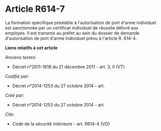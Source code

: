 # Article R614-7

La formation spécifique préalable à l'autorisation de port d'arme individuel est sanctionnée par un certificat individuel de
réussite délivré aux employés. Il est transmis au préfet au sein du dossier de demande d'autorisation de port d'arme
individuel prévu à l'article R. 614-4.

**Liens relatifs à cet article**

_Anciens textes_:

  - Décret n°2011-1918 du 21 décembre 2011 - art. 3, II (VT)

_Codifié par_:

  - Décret n°2014-1253 du 27 octobre 2014 - art.

_Créé par_:

  - Décret n°2014-1253 du 27 octobre 2014 - art.

_Cite_:

  - Code de la sécurité intérieure - art. R614-4 (VD)
